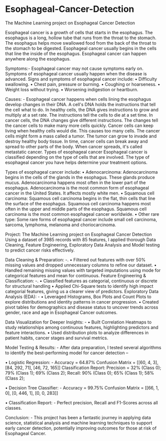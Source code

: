 # Esophageal-Cancer-Detection
The Machine Learning project on Esophageal Cancer Detection 


Esophageal cancer is a growth of cells that starts in the esophagus. The esophagus is a long, hollow tube that runs from the throat to the stomach. The esophagus helps move swallowed food from the back of the throat to the stomach to be digested.
Esophageal cancer usually begins in the cells that line the inside of the esophagus. Esophageal cancer can happen anywhere along the esophagus.

Symptoms:-
Esophageal cancer may not cause symptoms early on. Symptoms of esophageal cancer usually happen when the disease is advanced.
Signs and symptoms of esophageal cancer include:
•	Difficulty swallowing.
•	Chest pain, pressure or burning.
•	Coughing or hoarseness.
•	Weight loss without trying.
•	Worsening indigestion or heartburn.

Causes: -
Esophageal cancer happens when cells lining the esophagus develop changes in their DNA. A cell's DNA holds the instructions that tell the cell what to do. In healthy cells, the DNA gives instructions to grow and multiply at a set rate. The instructions tell the cells to die at a set time. In cancer cells, the DNA changes give different instructions. The changes tell the cancer cells to make many more cells quickly. Cancer cells can keep living when healthy cells would die. This causes too many cells. The cancer cells might form a mass called a tumor. The tumor can grow to invade and destroy healthy body tissue. In time, cancer cells can break away and spread to other parts of the body. When cancer spreads, it's called metastatic cancer.
Types of esophageal cancer
Esophageal cancer is classified depending on the type of cells that are involved. The type of esophageal cancer you have helps determine your treatment options.

Types of esophageal cancer include:
•	Adenocarcinoma: Adenocarcinoma begins in the cells of the glands in the esophagus. These glands produce mucus. Adenocarcinoma happens most often in the lower part of the esophagus. Adenocarcinoma is the most common form of esophageal cancer in the United States. It affects mostly white men.
•	Squamous cell carcinoma: Squamous cell carcinoma begins in the flat, thin cells that line the surface of the esophagus. Squamous cell carcinoma happens most often in the upper and middle parts of the esophagus. Squamous cell carcinoma is the most common esophageal cancer worldwide.
•	Other rare type: Some rare forms of esophageal cancer include small cell carcinoma, sarcoma, lymphoma, melanoma and choriocarcinoma.

Project:
The Machine Learning project on Esophageal Cancer Detection Using a dataset of 3985 records with 85 features, I applied thorough Data Cleaning, Feature Engineering, Exploratory Data Analysis and Model testing to predict cancer risks effectively.

Data Cleaning & Preparation: -.
•	Filtered out features with over 50% missing values and dropped unnecessary columns to refine our dataset.
•	Handled remaining missing values with targeted imputations using mode for categorical features and mean for continuous.
Feature Engineering & Classification: -.
•	Classified features as categorial, continuous or discrete for structural handling
•	Applied Chi-Square tests to identify high impact categorial features, giving us a clearer view of predictors.
Exploratory Data Analysis (EDA): -
•	Leveraged Histograms, Box Plots and Count Plots to explore distributions and identity patterns in cancer progression.
•	Created pivot tables for demographics and disease status to uncover trends across gender, race and age in Esophageal Cancer outcomes.

Data Visualization for Deeper Insights: -
•	Built Correlation Heatmaps to study relationships among continuous features, highlighting predictors and feature interactions.
•	Used distribution plots to analyze differences in patient habits, cancer stages and survival metrics.

Model Testing & Results: -
After data preparation, I tested several algorithms to identify the best-performing model for cancer detection –

•	Logistic Regression: -
Accuracy = 64.87%
Confusion Matrix = [[60, 4, 3], [84, 292, 71], [46, 72, 165]]
Classification Report: Precision = 32% (Class 0); 79% (Class 1); 69% (Class 2); 
Recall: 90% (Class 0); 65% (Class 1); 58% (Class 2); 

•	Decision Tree Classifier: -
Accuracy = 99.75%
Confusion Matrix =  [[66, 1, 0], [0, 446, 1], [0, 0, 283]]

•	Classification Report: -
Perfect precision, Recall and F1-Scores across all classes.

Conclusion: -
This project has been a fantastic journey in applying data science, statistical analysis and machine learning techniques to support early cancer detection, potentially improving outcomes for those at risk of Esophageal Cancer.

